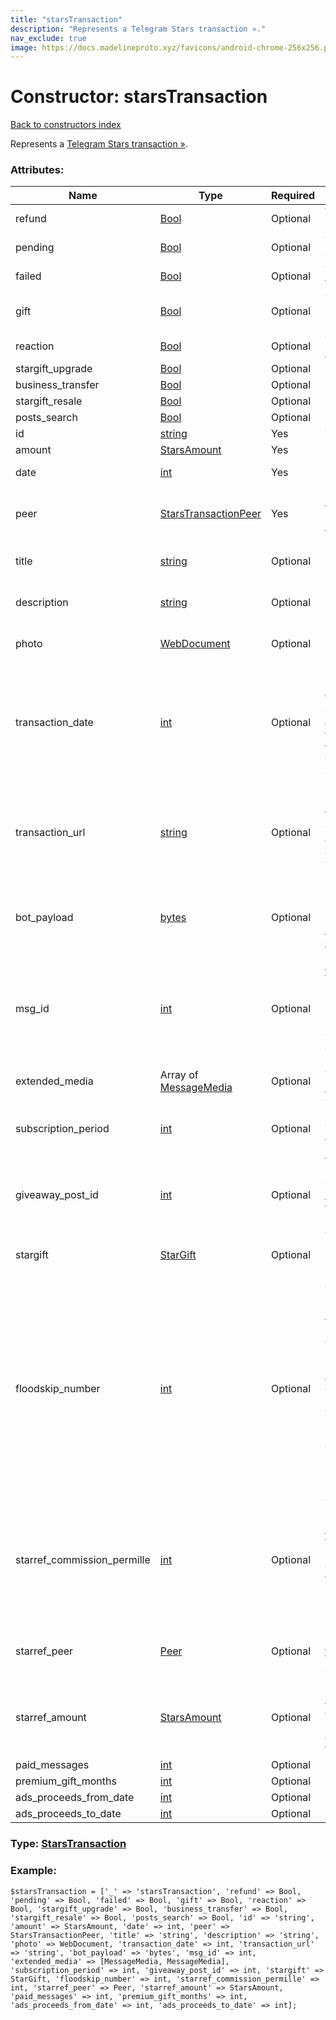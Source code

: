 ```yaml
---
title: "starsTransaction"
description: "Represents a Telegram Stars transaction »."
nav_exclude: true
image: https://docs.madelineproto.xyz/favicons/android-chrome-256x256.png
---
```

# Constructor: starsTransaction  
[Back to constructors index](/API_docs/constructors/index.html)



Represents a [Telegram Stars transaction »](https://core.telegram.org/api/stars).

### Attributes:

| Name     |    Type       | Required | Description |
|----------|---------------|----------|-------------|
|refund|[Bool](/API_docs/types/Bool.html) | Optional|Whether this transaction is a refund.|
|pending|[Bool](/API_docs/types/Bool.html) | Optional|The transaction is currently pending.|
|failed|[Bool](/API_docs/types/Bool.html) | Optional|This transaction has failed.|
|gift|[Bool](/API_docs/types/Bool.html) | Optional|This transaction was a gift from the user in `peer.peer`.|
|reaction|[Bool](/API_docs/types/Bool.html) | Optional|This transaction is a [paid reaction »](https://core.telegram.org/api/reactions#paid-reactions).|
|stargift\_upgrade|[Bool](/API_docs/types/Bool.html) | Optional|
|business\_transfer|[Bool](/API_docs/types/Bool.html) | Optional|
|stargift\_resale|[Bool](/API_docs/types/Bool.html) | Optional|
|posts\_search|[Bool](/API_docs/types/Bool.html) | Optional|
|id|[string](/API_docs/types/string.html) | Yes|Transaction ID.|
|amount|[StarsAmount](/API_docs/types/StarsAmount.html) | Yes|
|date|[int](/API_docs/types/int.html) | Yes|Date of the transaction (unixtime).|
|peer|[StarsTransactionPeer](/API_docs/types/StarsTransactionPeer.html) | Yes|Source of the incoming transaction, or its recipient for outgoing transactions.|
|title|[string](/API_docs/types/string.html) | Optional|For transactions with bots, title of the bought product.|
|description|[string](/API_docs/types/string.html) | Optional|For transactions with bots, description of the bought product.|
|photo|[WebDocument](/API_docs/types/WebDocument.html) | Optional|For transactions with bots, photo of the bought product.|
|transaction\_date|[int](/API_docs/types/int.html) | Optional|If neither `pending` nor `failed` are set, the transaction was completed successfully, and this field will contain the point in time (Unix timestamp) when the withdrawal was completed successfully.|
|transaction\_url|[string](/API_docs/types/string.html) | Optional|If neither `pending` nor `failed` are set, the transaction was completed successfully, and this field will contain a URL where the withdrawal transaction can be viewed.|
|bot\_payload|[bytes](/API_docs/types/bytes.html) | Optional|Bot specified invoice payload (i.e. the `payload` passed to [inputMediaInvoice](../constructors/inputMediaInvoice.html) when [creating the invoice](https://core.telegram.org/api/payments)).|
|msg\_id|[int](/API_docs/types/int.html) | Optional|For [paid media transactions »](https://core.telegram.org/api/paid-media), message ID of the paid media posted to `peer.peer` (can point to a deleted message; either way, `extended_media` will always contain the bought media).|
|extended\_media|Array of [MessageMedia](/API_docs/types/MessageMedia.html) | Optional|The purchased [paid media »](https://core.telegram.org/api/paid-media).|
|subscription\_period|[int](/API_docs/types/int.html) | Optional|The number of seconds between consecutive Telegram Star debiting for [Telegram Star subscriptions »](https://core.telegram.org/api/stars#star-subscriptions).|
|giveaway\_post\_id|[int](/API_docs/types/int.html) | Optional|ID of the message containing the [messageMediaGiveaway](../constructors/messageMediaGiveaway.html), for incoming [star giveaway prizes](https://core.telegram.org/api/giveaways#star-giveaways).|
|stargift|[StarGift](/API_docs/types/StarGift.html) | Optional|This transaction indicates a purchase or a sale (conversion back to Stars) of a [gift »](https://core.telegram.org/api/stars).|
|floodskip\_number|[int](/API_docs/types/int.html) | Optional|This transaction is payment for [paid bot broadcasts](https://core.telegram.org/bots/faq#how-can-i-message-all-of-my-bot-39s-subscribers-at-once).  <br>Paid broadcasts are only allowed if the `allow_paid_floodskip` parameter of [messages.sendMessage](../methods/messages.sendMessage.html) and other message sending methods is set while trying to broadcast more than 30 messages per second to bot users. <br>The integer value returned by this flag indicates the number of billed API calls.|
|starref\_commission\_permille|[int](/API_docs/types/int.html) | Optional|This transaction is the receival (or refund) of an [affiliate commission](https://core.telegram.org/api/bots/referrals) (i.e. this is the transaction received by the peer that created the [referral link](https://core.telegram.org/api/links#referral-links), flag 17 is for transactions made by users that imported the referral link).|
|starref\_peer|[Peer](/API_docs/types/Peer.html) | Optional|For transactions made by [referred users](https://core.telegram.org/api/bots/referrals), the peer that received the affiliate commission.|
|starref\_amount|[StarsAmount](/API_docs/types/StarsAmount.html) | Optional|For transactions made by [referred users](https://core.telegram.org/api/bots/referrals), the amount of Telegram Stars received by the affiliate, can be negative for refunds.|
|paid\_messages|[int](/API_docs/types/int.html) | Optional|
|premium\_gift\_months|[int](/API_docs/types/int.html) | Optional|
|ads\_proceeds\_from\_date|[int](/API_docs/types/int.html) | Optional|
|ads\_proceeds\_to\_date|[int](/API_docs/types/int.html) | Optional|



### Type: [StarsTransaction](/API_docs/types/StarsTransaction.html)


### Example:

```
$starsTransaction = ['_' => 'starsTransaction', 'refund' => Bool, 'pending' => Bool, 'failed' => Bool, 'gift' => Bool, 'reaction' => Bool, 'stargift_upgrade' => Bool, 'business_transfer' => Bool, 'stargift_resale' => Bool, 'posts_search' => Bool, 'id' => 'string', 'amount' => StarsAmount, 'date' => int, 'peer' => StarsTransactionPeer, 'title' => 'string', 'description' => 'string', 'photo' => WebDocument, 'transaction_date' => int, 'transaction_url' => 'string', 'bot_payload' => 'bytes', 'msg_id' => int, 'extended_media' => [MessageMedia, MessageMedia], 'subscription_period' => int, 'giveaway_post_id' => int, 'stargift' => StarGift, 'floodskip_number' => int, 'starref_commission_permille' => int, 'starref_peer' => Peer, 'starref_amount' => StarsAmount, 'paid_messages' => int, 'premium_gift_months' => int, 'ads_proceeds_from_date' => int, 'ads_proceeds_to_date' => int];
```  
